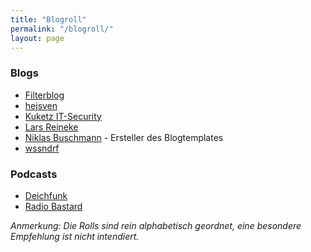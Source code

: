 ```yaml
---
title: "Blogroll"
permalink: "/blogroll/"
layout: page
---
```


### Blogs

- [Filterblog](https://filterblog.de)
- [hejsven](https://hejsven.de)
- [Kuketz IT-Security](https://www.kuketz-blog.de/)
- [Lars Reineke](https://larsreineke.de/)
- [Niklas Buschmann](https://niklasbuschmann.github.io/) - Ersteller des Blogtemplates
- [wssndrf](https://wssndrf.me)

### Podcasts

- [Deichfunk](https://deichfunk.substack.com/)
- [Radio Bastard](https://radiobastard.fm)


*Anmerkung: Die Rolls sind rein alphabetisch geordnet, eine besondere Empfehlung ist nicht intendiert.*